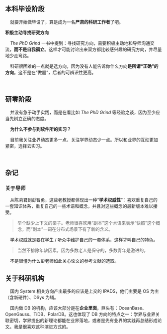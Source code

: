 ## 本科毕设阶段

    就要开始做毕设了，算是成为一名**严肃的科研工作者**了吧。

**积极主动寻找研究方向**

    *The PhD Grind* 一书中提到：寻找研究方向，需要积极主动地和导师沟通交流，**而不是自我孤立**。这样才可能讨论出来双方都比较感兴趣的研究方向，并尽量地少走弯路。

    科研很困难的一点就是选方向，因为没有人能告诉你什么方向**是所谓“正确”的方向**。这不是在“做题”，后者的可辨识性更高。

    

## 研零阶段

    并没有急于动手实践，而是在看比如 *The PhD Grind* 等经验之谈，因为至少应当先树立正确的态度。

    **为什么不参与到软件所的实习？**

    目前我关注业界动态更多一点、关注学界动态少一点。所以和业界的互动更加紧密，选择去实习。

    

## 杂记

### 关于导师

    从陈莉君到彭智勇，这些老教授都体现出一种“**学术权威性**”：喜欢重复自己的一套知识体系，重复自己的一些术语和概念，并且对这些概念的最新版本难以接受。

> 举个缺少上下文的栗子。老师很喜欢用“副本”这个术语来表示“快照”这个概念，而“副本”一词在分布式场景下有了新的含义。

    学术权威就是要在学生 / 听众中维护自己的一套体系，这样才叫自己的特色。

> 当然不排除年龄因素，因为多数老人是保守的，多数青年是激进的。

    不是很懂为什么彭老师如此关心论文的参考文献的选取。



## 关于科研机构

    国内 System 相关方向产出最多的应该是上交的 IPADS，他们主要是 OS 为主（含新硬件）、DSys 为辅。

    国内做 DB 的机构，应该大部分是在**企业里面**，巨头有：OceanBase、OpenGauss、TiDB、PolarDB。这也体现了 DB 方向的特点之一：学界与业界关联密切，学界提出的新理论都能在业界落地，或者是先有业界的实践再总结形成论文。我是很喜欢这种演进方式的。
